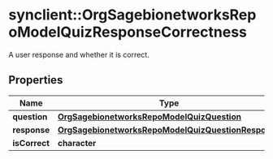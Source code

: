 # synclient::OrgSagebionetworksRepoModelQuizResponseCorrectness

A user response and whether it is correct.

## Properties
Name | Type | Description | Notes
------------ | ------------- | ------------- | -------------
**question** | [**OrgSagebionetworksRepoModelQuizQuestion**](org.sagebionetworks.repo.model.quiz.Question.md) |  | [optional] 
**response** | [**OrgSagebionetworksRepoModelQuizQuestionResponse**](org.sagebionetworks.repo.model.quiz.QuestionResponse.md) |  | [optional] 
**isCorrect** | **character** |  | [optional] 


